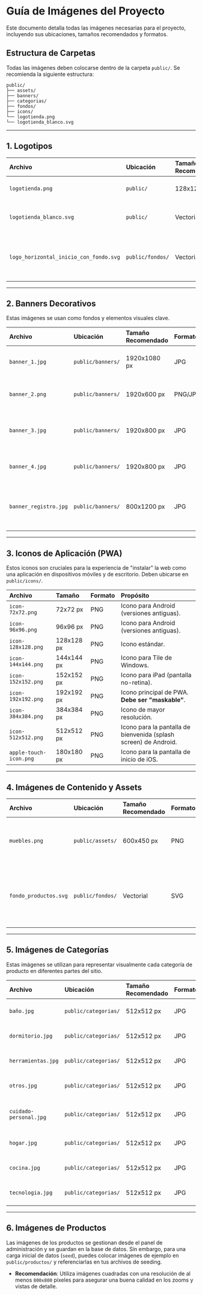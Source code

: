 # Guía de Imágenes del Proyecto

Este documento detalla todas las imágenes necesarias para el proyecto, incluyendo sus ubicaciones, tamaños recomendados y formatos.

## Estructura de Carpetas

Todas las imágenes deben colocarse dentro de la carpeta `public/`. Se recomienda la siguiente estructura:

```
public/
├── assets/
├── banners/
├── categorias/
├── fondos/
├── icons/
└── logotienda.png
└── logotienda_blanco.svg
```

---

## 1. Logotipos

| Archivo | Ubicación | Tamaño Recomendado | Formato | Uso |
| :--- | :--- | :--- | :--- | :--- |
| `logotienda.png` | `public/` | 128x128 px | PNG | Cabecera del panel de administración. |
| `logotienda_blanco.svg` | `public/` | Vectorial | SVG | Logo principal en la web y página de registro. |
| `logo_horizontal_inicio_con_fondo.svg`| `public/fondos/` | Vectorial | SVG | Incrustado en imágenes generadas por la herramienta "Mejorar Imagen". |

---

## 2. Banners Decorativos

Estas imágenes se usan como fondos y elementos visuales clave.

| Archivo | Ubicación | Tamaño Recomendado | Formato | Uso |
| :--- | :--- | :--- | :--- | :--- |
| `banner_1.jpg` | `public/banners/` | 1920x1080 px | JPG | Fondo de la sección principal (HeroSection). |
| `banner_2.png` | `public/banners/` | 1920x600 px | PNG/JPG | Cabecera de la página de listado de productos. |
| `banner_3.jpg` | `public/banners/` | 1920x800 px | JPG | Fondo de la sección de llamada a la acción (CtaSection). |
| `banner_4.jpg` | `public/banners/` | 1920x800 px | JPG | Fondo de la sección de suscripción al boletín. |
| `banner_registro.jpg`| `public/banners/` | 800x1200 px | JPG | Banner vertical en la página de registro (solo para escritorio). |

---

## 3. Iconos de Aplicación (PWA)

Estos iconos son cruciales para la experiencia de "instalar" la web como una aplicación en dispositivos móviles y de escritorio. Deben ubicarse en `public/icons/`.

| Archivo | Tamaño | Formato | Propósito |
| :--- | :--- | :--- | :--- |
| `icon-72x72.png` | 72x72 px | PNG | Icono para Android (versiones antiguas). |
| `icon-96x96.png` | 96x96 px | PNG | Icono para Android (versiones antiguas). |
| `icon-128x128.png` | 128x128 px | PNG | Icono estándar. |
| `icon-144x144.png` | 144x144 px | PNG | Icono para Tile de Windows. |
| `icon-152x152.png` | 152x152 px | PNG | Icono para iPad (pantalla no-retina). |
| `icon-192x192.png` | 192x192 px | PNG | Icono principal de PWA. **Debe ser "maskable"**. |
| `icon-384x384.png` | 384x384 px | PNG | Icono de mayor resolución. |
| `icon-512x512.png` | 512x512 px | PNG | Icono para la pantalla de bienvenida (splash screen) de Android. |
| `apple-touch-icon.png` | 180x180 px | PNG | Icono para la pantalla de inicio de iOS. |

---

## 4. Imágenes de Contenido y Assets

| Archivo | Ubicación | Tamaño Recomendado | Formato | Uso |
| :--- | :--- | :--- | :--- | :--- |
| `muebles.png` | `public/assets/` | 600x450 px | PNG | Imagen de muebles con fondo transparente en `CtaSection`. |
| `fondo_productos.svg` | `public/fondos/` | Vectorial | SVG | Fondo para las imágenes generadas con la herramienta "Mejorar Imagen". |

---

## 5. Imágenes de Categorías

Estas imágenes se utilizan para representar visualmente cada categoría de producto en diferentes partes del sitio.

| Archivo | Ubicación | Tamaño Recomendado | Formato | Uso |
| :--- | :--- | :--- | :--- | :--- |
| `baño.jpg` | `public/categorias/` | 512x512 px | JPG | Imagen para la categoría "Baño". |
| `dormitorio.jpg` | `public/categorias/` | 512x512 px | JPG | Imagen para la categoría "Dormitorio". |
| `herramientas.jpg` | `public/categorias/` | 512x512 px | JPG | Imagen para la categoría "Herramientas". |
| `otros.jpg` | `public/categorias/` | 512x512 px | JPG | Imagen para la categoría "Otros". |
| `cuidado-personal.jpg` | `public/categorias/` | 512x512 px | JPG | Imagen para la categoría "Cuidado Personal". |
| `hogar.jpg` | `public/categorias/` | 512x512 px | JPG | Imagen para la categoría "Hogar". |
| `cocina.jpg` | `public/categorias/` | 512x512 px | JPG | Imagen para la categoría "Cocina". |
| `tecnologia.jpg` | `public/categorias/` | 512x512 px | JPG | Imagen para la categoría "Tecnología". |

---

## 6. Imágenes de Productos

Las imágenes de los productos se gestionan desde el panel de administración y se guardan en la base de datos. Sin embargo, para una carga inicial de datos (`seed`), puedes colocar imágenes de ejemplo en `public/productos/` y referenciarlas en tus archivos de seeding.

*   **Recomendación**: Utiliza imágenes cuadradas con una resolución de al menos `800x800` píxeles para asegurar una buena calidad en los zooms y vistas de detalle.
